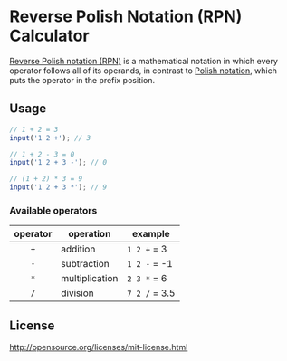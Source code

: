 Reverse Polish Notation (RPN) Calculator
==============

[Reverse Polish notation (RPN)](http://en.wikipedia.org/wiki/Reverse_Polish_notation) is a mathematical notation in which every operator follows all of its operands, in contrast to [Polish notation](http://en.wikipedia.org/wiki/Polish_notation), which puts the operator in the prefix position.

## Usage

```JavaScript
// 1 + 2 = 3
input('1 2 +'); // 3

// 1 + 2 - 3 = 0
input('1 2 + 3 -'); // 0

// (1 + 2) * 3 = 9
input('1 2 + 3 *'); // 9
```

### Available operators

operator | operation                    | example
:-------:|------------------------------|------------
`+`      | addition                     | `1 2 +` = 3
`-`      | subtraction                  | `1 2 -` = -1
`*`      | multiplication               | `2 3 *` = 6
`/`      | division                     | `7 2 /` = 3.5

## License

http://opensource.org/licenses/mit-license.html
